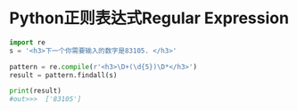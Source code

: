 # Python正则表达式Regular Expression

```py
import re
s = '<h3>下一个你需要输入的数字是83105. </h3>'

pattern = re.compile(r'<h3>\D+(\d{5})\D*</h3>')
result = pattern.findall(s)

print(result)
#out>>>  ['83105']
```